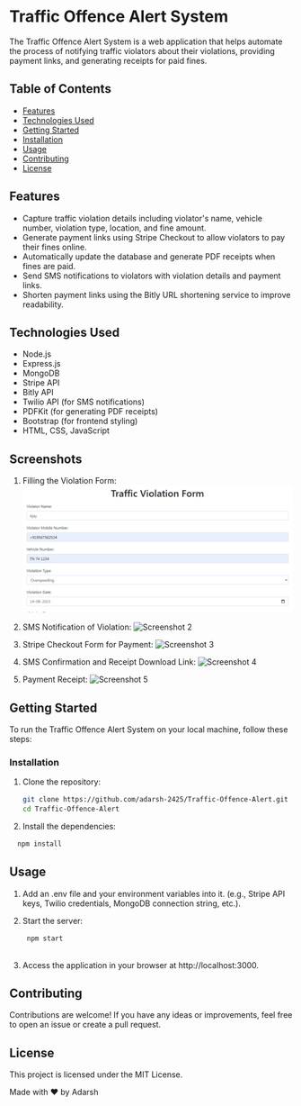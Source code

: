 # Traffic Offence Alert System

The Traffic Offence Alert System is a web application that helps automate the process of notifying traffic violators about their violations, providing payment links, and generating receipts for paid fines.

## Table of Contents
- [Features](#features)
- [Technologies Used](#technologies-used)
- [Getting Started](#getting-started)
- [Installation](#installation)
- [Usage](#usage)
- [Contributing](#contributing)
- [License](#license)

## Features

- Capture traffic violation details including violator's name, vehicle number, violation type, location, and fine amount.
- Generate payment links using Stripe Checkout to allow violators to pay their fines online.
- Automatically update the database and generate PDF receipts when fines are paid.
- Send SMS notifications to violators with violation details and payment links.
- Shorten payment links using the Bitly URL shortening service to improve readability.

## Technologies Used

- Node.js
- Express.js
- MongoDB
- Stripe API
- Bitly API
- Twilio API (for SMS notifications)
- PDFKit (for generating PDF receipts)
- Bootstrap (for frontend styling)
- HTML, CSS, JavaScript

## Screenshots

1. Filling the Violation Form:
   ![Screenshot 1](public/screenshots/form.PNG)

2. SMS Notification of Violation:
   ![Screenshot 2](/screenshots/screenshot2.png)

3. Stripe Checkout Form for Payment:
   ![Screenshot 3](/screenshots/screenshot3.png)

4. SMS Confirmation and Receipt Download Link:
   ![Screenshot 4](/screenshots/screenshot4.png)

5. Payment Receipt:
   ![Screenshot 5](/screenshots/screenshot5.png)


## Getting Started

To run the Traffic Offence Alert System on your local machine, follow these steps:

### Installation

1. Clone the repository:

   ```bash
   git clone https://github.com/adarsh-2425/Traffic-Offence-Alert.git
   cd Traffic-Offence-Alert


2. Install the dependencies:

```bash
  npm install

```
## Usage

1. Add an .env file and  your environment variables into it. (e.g., Stripe API keys, Twilio credentials, MongoDB connection string, etc.).
  
2. Start the server:

   ```bash
    npm start
    
3. Access the application in your browser at http://localhost:3000.

## Contributing
Contributions are welcome! If you have any ideas or improvements, feel free to open an issue or create a pull request.

## License
This project is licensed under the MIT License.

Made with ❤️ by Adarsh